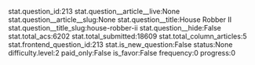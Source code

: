 stat.question_id:213
stat.question__article__live:None
stat.question__article__slug:None
stat.question__title:House Robber II
stat.question__title_slug:house-robber-ii
stat.question__hide:False
stat.total_acs:6202
stat.total_submitted:18609
stat.total_column_articles:5
stat.frontend_question_id:213
stat.is_new_question:False
status:None
difficulty.level:2
paid_only:False
is_favor:False
frequency:0
progress:0
